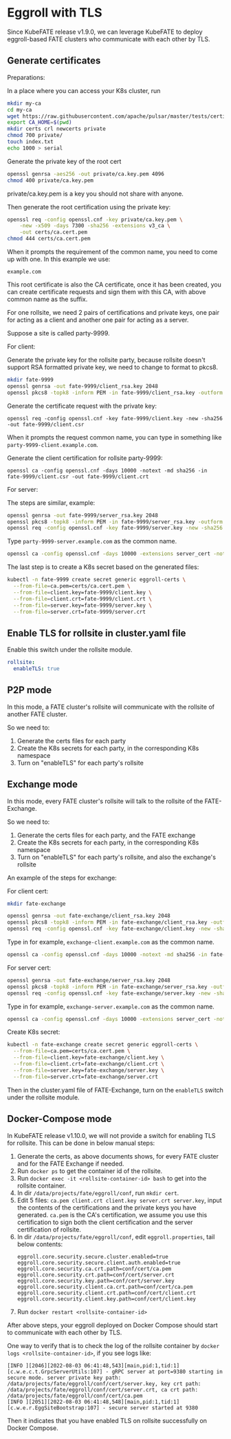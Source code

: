 # Eggroll with TLS

Since KubeFATE release v1.9.0, we can leverage KubeFATE to deploy eggroll-based FATE clusters who communicate with each other by TLS.

## Generate certificates
Preparations:

In a place where you can access your K8s cluster, run
```bash
mkdir my-ca
cd my-ca
wget https://raw.githubusercontent.com/apache/pulsar/master/tests/certificate-authority/openssl.cnf
export CA_HOME=$(pwd)
mkdir certs crl newcerts private
chmod 700 private/
touch index.txt
echo 1000 > serial
```
Generate the private key of the root cert
```bash
openssl genrsa -aes256 -out private/ca.key.pem 4096
chmod 400 private/ca.key.pem
```
private/ca.key.pem is a key you should not share with anyone.

Then generate the root certification using the private key:
```bash
openssl req -config openssl.cnf -key private/ca.key.pem \
    -new -x509 -days 7300 -sha256 -extensions v3_ca \
    -out certs/ca.cert.pem
chmod 444 certs/ca.cert.pem
```
When it prompts the requirement of the common name, you need to come up with one. In this example we use:
```
example.com
```
This root certificate is also the CA certificate, once it has been created, you can create certificate requests and sign them with this CA, with above common name as the suffix.

For one rollsite, we need 2 pairs of certifications and private keys, one pair for acting as a client and another one pair for acting as a server.

Suppose a site is called party-9999.

For client:

Generate the private key for the rollsite party, because rollsite doesn't support RSA formatted private key, we need to change to format to pkcs8.
```bash
mkdir fate-9999
openssl genrsa -out fate-9999/client_rsa.key 2048
openssl pkcs8 -topk8 -inform PEM -in fate-9999/client_rsa.key -outform PEM -out fate-9999/client.key -nocrypt
```
Generate the certificate request with the private key:
```
openssl req -config openssl.cnf -key fate-9999/client.key -new -sha256 -out fate-9999/client.csr
```
When it prompts the request common name, you can type in something like ```party-9999-client.example.com```.

Generate the client certification for rollsite party-9999:
```
openssl ca -config openssl.cnf -days 10000 -notext -md sha256 -in fate-9999/client.csr -out fate-9999/client.crt
```

For server:

The steps are similar, example:
```bash
openssl genrsa -out fate-9999/server_rsa.key 2048
openssl pkcs8 -topk8 -inform PEM -in fate-9999/server_rsa.key -outform PEM -out fate-9999/server.key -nocrypt
openssl req -config openssl.cnf -key fate-9999/server.key -new -sha256 -out fate-9999/server.csr
```
Type ```party-9999-server.example.com``` as the common name.
```bash
openssl ca -config openssl.cnf -days 10000 -extensions server_cert -notext -md sha256 -in fate-9999/server.csr -out fate-9999/server.crt
```
The last step is to create a K8s secret based on the generated files:
```bash
kubectl -n fate-9999 create secret generic eggroll-certs \
  --from-file=ca.pem=certs/ca.cert.pem \
  --from-file=client.key=fate-9999/client.key \
  --from-file=client.crt=fate-9999/client.crt \
  --from-file=server.key=fate-9999/server.key \
  --from-file=server.crt=fate-9999/server.crt 
```

## Enable TLS for rollsite in cluster.yaml file

Enable this switch under the rollsite module.
```yaml
rollsite: 
  enableTLS: true
```

## P2P mode

In this mode, a FATE cluster's rollsite will communicate with the rollsite of another FATE cluster.

So we need to:
1. Generate the certs files for each party
2. Create the K8s secrets for each party, in the corresponding K8s namespace
3. Turn on "enableTLS" for each party's rollsite

## Exchange mode
In this mode, every FATE cluster's rollsite will talk to the rollsite of the FATE-Exchange.

So we need to:
1. Generate the certs files for each party, and the FATE exchange
2. Create the K8s secrets for each party, in the corresponding K8s namespace
3. Turn on "enableTLS" for each party's rollsite, and also the exchange's rollsite

An example of the steps for exchange:

For client cert:
```bash
mkdir fate-exchange

openssl genrsa -out fate-exchange/client_rsa.key 2048
openssl pkcs8 -topk8 -inform PEM -in fate-exchange/client_rsa.key -outform PEM -out fate-exchange/client.key -nocrypt
openssl req -config openssl.cnf -key fate-exchange/client.key -new -sha256 -out fate-exchange/client.csr
```
Type in for example, ```exchange-client.example.com``` as the common name.
```bash
openssl ca -config openssl.cnf -days 10000 -notext -md sha256 -in fate-exchange/client.csr -out fate-exchange/client.crt
```

For server cert:
```bash
openssl genrsa -out fate-exchange/server_rsa.key 2048
openssl pkcs8 -topk8 -inform PEM -in fate-exchange/server_rsa.key -outform PEM -out fate-exchange/server.key -nocrypt
openssl req -config openssl.cnf -key fate-exchange/server.key -new -sha256 -out fate-exchange/server.csr
```
Type in for example, ```exchange-server.example.com``` as the common name.
```bash
openssl ca -config openssl.cnf -days 10000 -extensions server_cert -notext -md sha256 -in fate-exchange/server.csr -out fate-exchange/server.crt
```

Create K8s secret:
```bash
kubectl -n fate-exchange create secret generic eggroll-certs \
  --from-file=ca.pem=certs/ca.cert.pem \
  --from-file=client.key=fate-exchange/client.key \
  --from-file=client.crt=fate-exchange/client.crt \
  --from-file=server.key=fate-exchange/server.key \
  --from-file=server.crt=fate-exchange/server.crt 
```

Then in the cluster.yaml file of FATE-Exchange, turn on the ```enableTLS``` switch under the rollsite module.

## Docker-Compose mode

In KubeFATE release v1.10.0, we will not provide a switch for enabling TLS for rollsite. This can be done in below manual steps:

1. Generate the certs, as above documents shows, for every FATE cluster and for the FATE Exchange if needed.
2. Run `docker ps` to get the container id of the rollsite.
3. Run `docker exec -it <rollsite-container-id> bash` to get into the rollsite container.
4. In dir `/data/projects/fate/eggroll/conf`, run `mkdir cert`.
5. Edit 5 files: `ca.pem client.crt client.key server.crt server.key`, input the contents of the certifications and the private keys you have generated. `ca.pem` is the CA's certification, we assume you use this certification to sign both the client certification and the server certification of rollsite.
6. In dir `/data/projects/fate/eggroll/conf`, edit `eggroll.properties`, tail below contents:
    ```
    eggroll.core.security.secure.cluster.enabled=true
    eggroll.core.security.secure.client.auth.enabled=true
    eggroll.core.security.ca.crt.path=conf/cert/ca.pem
    eggroll.core.security.crt.path=conf/cert/server.crt
    eggroll.core.security.key.path=conf/cert/server.key
    eggroll.core.security.client.ca.crt.path=conf/cert/ca.pem
    eggroll.core.security.client.crt.path=conf/cert/client.crt
    eggroll.core.security.client.key.path=conf/cert/client.key
    ```
7. Run `docker restart <rollsite-container-id>`

After above steps, your eggroll deployed on Docker Compose should start to communicate with each other by TLS.

One way to verify that is to check the log of the rollsite container by `docker logs <rollsite-container-id>`, if you see logs like:

```
[INFO ][2046][2022-08-03 06:41:48,543][main,pid:1,tid:1][c.w.e.c.t.GrpcServerUtils:107] - gRPC server at port=9380 starting in secure mode. server private key path: /data/projects/fate/eggroll/conf/cert/server.key, key crt path: /data/projects/fate/eggroll/conf/cert/server.crt, ca crt path: /data/projects/fate/eggroll/conf/cert/ca.pem
[INFO ][2051][2022-08-03 06:41:48,548][main,pid:1,tid:1][c.w.e.r.EggSiteBootstrap:107] - secure server started at 9380
```

Then it indicates that you have enabled TLS on rollsite successfully on Docker Compose.
